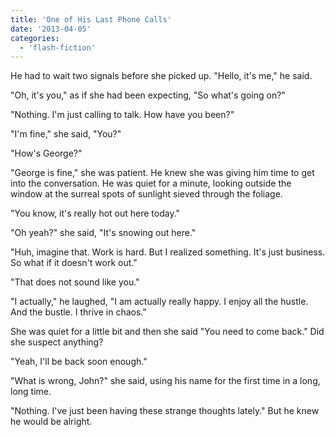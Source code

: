 ```yaml
---
title: 'One of His Last Phone Calls'
date: '2013-04-05'
categories:
  - 'flash-fiction'
---
```


He had to wait two signals before she picked up. "Hello, it's me," he said.

"Oh, it's you," as if she had been expecting, "So what's going on?"

"Nothing. I'm just calling to talk. How have you been?"

"I'm fine," she said, "You?"

"How's George?"

"George is fine," she was patient. He knew she was giving him time to get into
the conversation. He was quiet for a minute, looking outside the window at the
surreal spots of sunlight sieved through the foliage.

"You know, it's really hot out here today."

"Oh yeah?" she said, "It's snowing out here."

"Huh, imagine that. Work is hard. But I realized something. It's just business.
So what if it doesn't work out."

"That does not sound like you."

"I actually," he laughed, "I am actually really happy. I enjoy all the hustle.
And the bustle. I thrive in chaos."

She was quiet for a little bit and then she said "You need to come back." Did
she suspect anything?

"Yeah, I'll be back soon enough."

"What is wrong, John?" she said, using his name for the first time in a long,
long time.

"Nothing. I've just been having these strange thoughts lately." But he knew he
would be alright.

